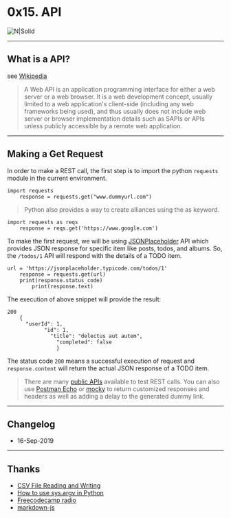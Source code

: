 # 0x15. API

![N|Solid](https://process.filestackapi.com/cache=expiry:max/resize=width:1050/7WnZWlR7TgafdDesB5ow)

----
## What is a API?
see [Wikipedia](https://en.wikipedia.org/wiki/Web_API)

> A Web API is an application programming interface for either a web server or a web browser. It is a web development concept, usually limited to a web application's client-side (including any web frameworks being used), and thus usually does not include web server or browser implementation details such as SAPIs or APIs unless publicly accessible by a remote web application.

----
## Making a Get Request

In order to make a REST call, the first step is to import the python `requests` module in the current environment.


    import requests
        response = requests.get("www.dummyurl.com")


> Python also provides a way to create alliances using the as keyword.

    import requests as reqs
        response = reqs.get('https://www.google.com')

To make the first request, we will be using [JSONPlaceholder](https://jsonplaceholder.typicode.com/) API which provides JSON response for specific item like posts, todos, and albums. So, the `/todos/1` API will respond with the details of a TODO item.


    url = 'https://jsonplaceholder.typicode.com/todos/1'
        response = requests.get(url)
	    print(response.status_code)
	        print(response.text)


The execution of above snippet will provide the result:

    200
        {
	      "userId": 1,
	            "id": 1,
		          "title": "delectus aut autem",
			        "completed": false
				    }

The status code `200` means a successful execution of request and `response.content` will return the actual JSON response of a TODO item.


>There are many [public APIs](https://github.com/public-apis/public-apis) available to test REST calls. You can also use [Postman Echo](https://docs.postman-echo.com/?version=latest#intro) or [mocky](https://www.mocky.io/) to return customized responses and headers as well as adding a delay to the generated dummy link.


----
## Changelog
* 16-Sep-2019

----
## Thanks
* [CSV File Reading and Writing](https://docs.python.org/3/library/csv.html)
* [How to use sys.argv in Python](https://www.pythonforbeginners.com/system/python-sys-argv)
* [Freecodecamp radio](https://coderadio.freecodecamp.org/)
* [markdown-js](https://github.com/evilstreak/markdown-js)